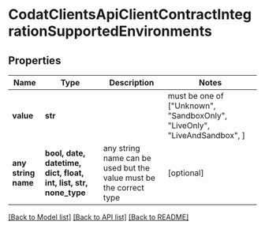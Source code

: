 # CodatClientsApiClientContractIntegrationSupportedEnvironments


## Properties
Name | Type | Description | Notes
------------ | ------------- | ------------- | -------------
**value** | **str** |  |  must be one of ["Unknown", "SandboxOnly", "LiveOnly", "LiveAndSandbox", ]
**any string name** | **bool, date, datetime, dict, float, int, list, str, none_type** | any string name can be used but the value must be the correct type | [optional]

[[Back to Model list]](../README.md#documentation-for-models) [[Back to API list]](../README.md#documentation-for-api-endpoints) [[Back to README]](../README.md)


